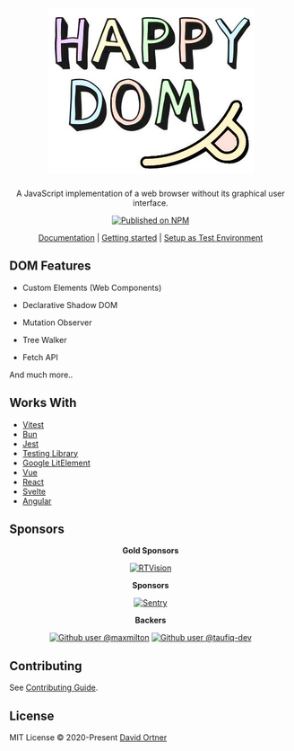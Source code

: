 
<h1 align="center">
    <img alt="Happy DOM Logo" src="https://github.com/capricorn86/happy-dom/raw/master/docs/happy-dom-logo.jpg" />
</h1>
<p align="center">
    A JavaScript implementation of a web browser without its graphical user interface.
</p>

<p align="center">
    <a href="https://www.npmjs.com/package/happy-dom">
        <img alt="Published on NPM" src="https://img.shields.io/npm/v/happy-dom.svg">
    </a>
</p>

<p align="center">
    <a href="https://github.com/capricorn86/happy-dom/wiki/">Documentation</a> | <a href="https://github.com/capricorn86/happy-dom/wiki/Getting-started">Getting started</a> | <a href="https://github.com/capricorn86/happy-dom/wiki/Setup-as-Test-Environment">Setup as Test Environment</a>
</p>

## DOM Features

- Custom Elements (Web Components)

- Declarative Shadow DOM

- Mutation Observer

- Tree Walker

- Fetch API

And much more..

## Works With

 - [Vitest](https://vitest.dev/)
 - [Bun](https://bun.sh)
 - [Jest](https://jestjs.io/)
 - [Testing Library](https://testing-library.com/)
 - [Google LitElement](https://lit.dev/)
 - [Vue](https://vuejs.org/)
 - [React](https://reactjs.org)
 - [Svelte](https://svelte.dev/)
 - [Angular](https://angular.io/)

## Sponsors

<p align="center"><b>Gold Sponsors</b></p>

<p align="center"><a href="https://rtvision.com"><img alt="RTVision" width="100px" src="https://avatars.githubusercontent.com/u/8292810?s=200&v=4"></a></p>

<p align="center"><b>Sponsors</b></p>

<p align="center"><a href="https://sentry.io/"><img alt="Sentry" width="50px" src="https://avatars.githubusercontent.com/u/1396951?s=200&v=4"></a></p>

<p align="center"><b>Backers</b></p>

<p align="center"><a href="https://github.com/maxmilton"><img alt="Github user @maxmilton" src="https://images.weserv.nl/?url=avatars.githubusercontent.com/u/14946546?v=4&h=40&w=40&fit=cover&mask=circle&maxage=7d"></a> <a href="https://github.com/taufiq-dev"><img alt="Github user @taufiq-dev" src="https://images.weserv.nl/?url=avatars.githubusercontent.com/u/20721306?v=4&h=40&w=40&fit=cover&mask=circle&maxage=7d"></a></p>

## Contributing

See [Contributing Guide](https://github.com/capricorn86/happy-dom/blob/master/docs/contributing.md).

## License

MIT License © 2020-Present [David Ortner](https://github.com/capricorn86)

